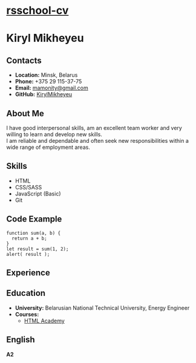 # __[rsschool-cv](https://KirylMikheyeu.github.io/rsschool-cv/cv)__

# __Kiryl Mikheyeu__

## __Contacts__
- __Location:__ Minsk, Belarus
- __Phone:__ +375 29 115-37-75
- __Email:__ mamonity@gmail.com
- __GitHub:__ [KirylMikheyeu](https://github.com/KirylMikheyeu)

## __About Me__
I have good interpersonal skills, am an excellent team worker and very willing to learn and develop new skills.\
I am reliable and dependable and often seek new responsibilities within a wide range of employment areas. 

## __Skills__
- HTML
- CSS/SASS
- JavaScript (Basic)
- Git

## __Code Example__
```
function sum(a, b) {
  return a + b;
}
let result = sum(1, 2);
alert( result );
```

## __Experience__

## __Education__ 
- __University:__ Belarusian National Technical University, Energy Engineer
- __Courses:__
  - [HTML Academy](https://www.htmlacademy.ru)

## __English__
__A2__ 
